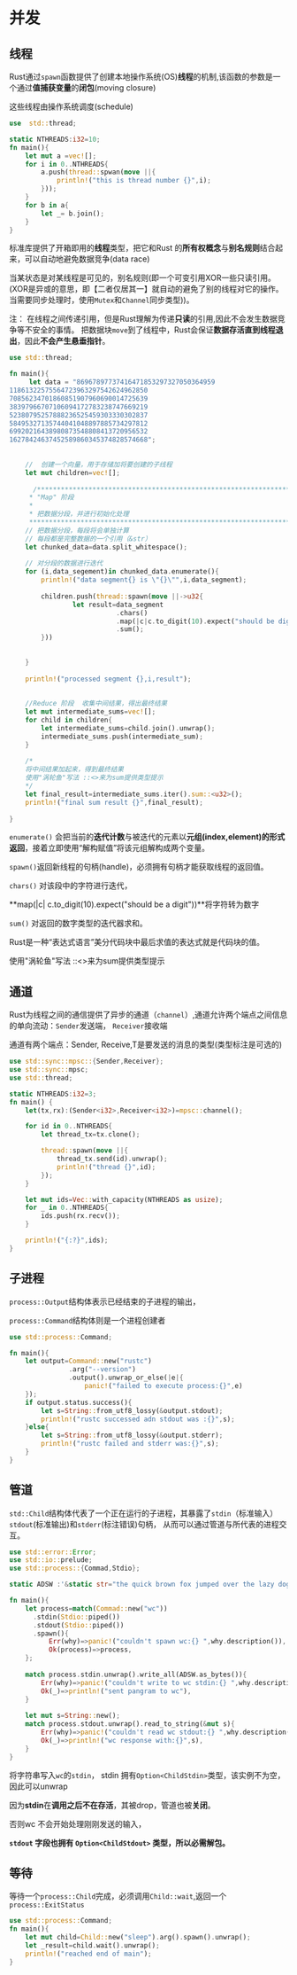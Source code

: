 # 并发

## 线程

Rust通过`spawn`函数提供了创建本地操作系统(OS)**线程**的机制,该函数的参数是一个通过**值捕获变量**的**闭包**(moving closure)

这些线程由操作系统调度(schedule)

```rust
use  std::thread;

static NTHREADS:i32=10;
fn main(){
    let mut a =vec![];
    for i in 0..NTHREADS{
        a.push(thread::spwan(move ||{
            println!("this is thread number {}",i);
        }));
    }
    for b in a{
        let _= b.join();
    }
}
```



标准库提供了开箱即用的**线程**类型，把它和Rust 的**所有权概念**与**别名规则**结合起来，可以自动地避免数据竞争(data race)

当某状态是对某线程是可见的，别名规则(即一个可变引用XOR一些只读引用。(XOR是异或的意思，即【二者仅居其一】就自动的避免了别的线程对它的操作。当需要同步处理时，使用`Mutex`和`Channel`同步类型))。

注： 在线程之间传递引用，但是Rust理解为传递**只读**的引用,因此不会发生数据竞争等不安全的事情。 把数据块`move`到了线程中，Rust会保证**数据存活直到线程退出**，因此**不会产生悬垂指针**。

```rust
use std::thread;

fn main(){
     let data = "86967897737416471853297327050364959
11861322575564723963297542624962850
70856234701860851907960690014725639
38397966707106094172783238747669219
52380795257888236525459303330302837
58495327135744041048897885734297812
69920216438980873548808413720956532
16278424637452589860345374828574668";
    
    
    //  创建一个向量，用于存储加将要创建的子线程
    let mut children=vec![];
 	
      /*************************************************************************
     * "Map" 阶段
     *
     * 把数据分段，并进行初始化处理
     ************************************************************************/
    // 把数据分段，每段将会单独计算
    // 每段都是完整数据的一个引用（&str）
    let chunked_data=data.split_whitespace();
    
    // 对分段的数据进行迭代
    for (i,data_segement)in chunked_data.enumerate(){
        println!("data segment{} is \"{}\"",i,data_segment);
    
    	children.push(thread::spawn(move ||->u32{
            	let result=data_segment
                           .chars()
            			   .map(|c|c.to_digit(10).expect("should be digit"))
            			   .sum();
        }))
    
    
    }
	    
    println!("processed segment {},i,result");
 
    
    //Reduce 阶段  收集中间结果，得出最终结果
    let mut intermediate_sums=vec![];
    for child in children{
        let intermediate_sums=child.join().unwrap();
        intermediate_sums.push(intermediate_sum);
    }
    
    /*
    将中间结果加起来，得到最终结果
    使用"涡轮鱼"写法 ::<>来为sum提供类型提示
    */
    let final_result=intermediate_sums.iter().sum::<u32>();
    println!("final sum result {}",final_result);
    
}

```

`enumerate()` 会把当前的**迭代计数**与被迭代的元素以**元组(index,element)的形式返回**，接着立即使用“解构赋值”将该元组解构成两个变量。

`spawn()`返回新线程的句柄(handle)，必须拥有句柄才能获取线程的返回值。

`chars()` 对该段中的字符进行迭代，

**map(|c| c.to_digit(10).expect("should be a digit"))**将字符转为数字

`sum()` 对返回的数字类型的迭代器求和。

Rust是一种“表达式语言”美分代码块中最后求值的表达式就是代码块的值。

使用"涡轮鱼"写法 ::<>来为sum提供类型提示

## 通道

Rust为线程之间的通信提供了异步的通道（`channel`）,通道允许两个端点之间信息的单向流动：`Sender`发送端， `Receiver`接收端

通道有两个端点：Sender<T>, Receive<T>,T是要发送的消息的类型(类型标注是可选的)

```rust
use std::sync::mpsc::{Sender,Receiver};
use std::sync::mpsc;
use std::thread;

static NTHREADS:i32=3;
fn main() {
    let(tx,rx):(Sender<i32>,Receiver<i32>)=mpsc::channel();

    for id in 0..NTHREADS{
        let thread_tx=tx.clone();

        thread::spawn(move ||{
            thread_tx.send(id).unwrap();
            println!("thread {}",id);
        });
    }

    let mut ids=Vec::with_capacity(NTHREADS as usize);
    for _ in 0..NTHREADS{
        ids.push(rx.recv());
    }

    println!("{:?}",ids);
}

```

## 子进程

`process::Output`结构体表示已经结束的子进程的输出，

`process::Command`结构体则是一个进程创建者

```rust
use std::process::Command;

fn main(){
    let output=Command::new("rustc")
               .arg("--version")
    		   .output().unwrap_or_else(|e|{
                   panic!("failed to execute process:{}",e)
    });
    if output.status.success(){
        let s=String::from_utf8_lossy(&output.stdout);
        println!("rustc successed adn stdout was :{}",s);
    }else{
        let s=String::from_utf8_lossy(&output.stderr);
        println!("rustc failed and stderr was:{}",s);
    }
}
```

## 管道

`std::Child`结构体代表了一个正在运行的子进程，其暴露了`stdin`（标准输入）`stdout`(标准输出)和`stderr`(标注错误)句柄， 从而可以通过管道与所代表的进程交互。

```rust
use std::error::Error;
use std::io::prelude;
use std::process::{Commad,Stdio};

static ADSW :'&static str="the quick brown fox jumped over the lazy dog\n";

fn main(){
    let process=match(Commad::new("wc"))
      .stdin(Stdio::piped())
      .stdout(Stdio::piped())
      .spawn(){
          Err(why)=>panic!("couldn't spawn wc:{} ",why.description()),
          Ok(process)=>process,
    };
    
    match process.stdin.unwrap().write_all(ADSW.as_bytes()){
        Err(why)=>panic!("couldn't write to wc stdin:{} ",why.description()),
        Ok(_)=>println!("sent pangram to wc"),
    }
    
    let mut s=String::new();
    match process.stdout.unwrap().read_to_string(&mut s){
        Err(why)=>panic!("couldn't read wc stdout:{} ",why.description()),
        Ok(_)=>println!("wc response with:{}",s),
    }
}
```

将字符串写入`wc`的`stdin`， stdin 拥有`Option<ChildStdin>`类型，该实例不为空，因此可以unwrap

因为**stdin**在**调用之后不在存活**，其被drop，管道也被**关闭**。

否则wc 不会开始处理刚刚发送的输入，

**`stdout` 字段也拥有 `Option<ChildStdout>` 类型，所以必需解包。**

## 等待

等待一个`process::Child`完成，必须调用`Child::wait`,返回一个`process::ExitStatus`

```rust
use std::process::Command;
fn main(){
	let mut child=Child::new("sleep").arg().spawn().unwrap();
    let _result=child.wait().unwrap();
    println!("reached end of main");
}
```

